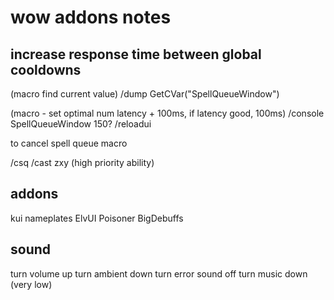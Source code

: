 # wow addons notes

## increase response time between global cooldowns

(macro find current value)
/dump GetCVar("SpellQueueWindow")

(macro - set optimal num latency + 100ms, if latency good, 100ms)
/console SpellQueueWindow 150?
/reloadui

to cancel spell queue macro

/csq
/cast zxy (high priority ability)

## addons

kui nameplates
ElvUI
Poisoner
BigDebuffs

## sound

turn volume up
turn ambient down
turn error sound off
turn music down (very low)
